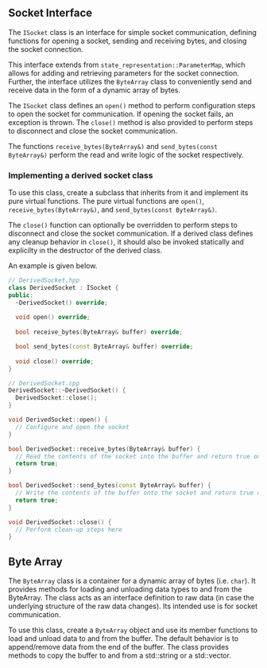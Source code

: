 ## Socket Interface

The `ISocket` class is an interface for simple socket communication, defining functions for opening a socket,
sending and receiving bytes, and closing the socket connection.

This interface extends from `state_representation::ParameterMap`, which allows for adding and retrieving parameters for
the socket connection. Further, the interface utilizes the `ByteArray` class to conveniently send and receive data in
the form of a dynamic array of bytes.

The `ISocket` class defines an `open()` method to perform configuration steps to open the socket for communication.
If opening the socket fails, an exception is thrown. The `close()` method is also provided to perform steps to disconnect
and close the socket communication.

The functions `receive_bytes(ByteArray&)` and `send_bytes(const ByteArray&)` perform the read and write logic of the socket
respectively.

### Implementing a derived socket class

To use this class, create a subclass that inherits from it and implement its pure virtual functions. The pure virtual
functions are `open()`, `receive_bytes(ByteArray&)`, and `send_bytes(const ByteArray&)`.

The `close()` function can optionally be overridden to perform steps to disconnect and close the socket communication.
If a derived class defines any cleanup behavior in `close()`, it should also be invoked statically and explicilty
in the destructor of the derived class.

An example is given below.

```c++
// DerivedSocket.hpp
class DerivedSocket : ISocket {
public:
  ~DerivedSocket() override;
  
  void open() override;
  
  bool receive_bytes(ByteArray& buffer) override;

  bool send_bytes(const ByteArray& buffer) override;
  
  void close() override;
}
```

```c++
// DerivedSocket.cpp
DerivedSocket::~DerivedSocket() {
  DerivedSocket::close();
}

void DerivedSocket::open() {
  // Configure and open the socket
}

bool DerivedSocket::receive_bytes(ByteArray& buffer) {
  // Read the contents of the socket into the buffer and return true on success. Otherwise, return false.
  return true;
}

bool DerivedSocket::send_bytes(const ByteArray& buffer) {
  // Write the contents of the buffer onto the socket and return true on success. Otherwise, return false.
  return true;
}

void DerivedSocket::close() {
  // Perform clean-up steps here
}
```

## Byte Array

The `ByteArray` class is a container for a dynamic array of bytes (i.e. `char`). It provides methods for loading and
unloading data types to and from the ByteArray. The class acts as an interface definition to raw data (in case the
underlying structure of the raw data changes). Its intended use is for socket communication.

To use this class, create a `ByteArray` object and use its member functions to load and unload data to and from the
buffer. The default behavior is to append/remove data from the end of the buffer. The class provides methods to copy the
buffer to and from a std::string or a std::vector<char>.
